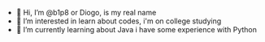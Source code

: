 - 👋 Hi, I’m @b1p8 or Diogo, is my real name
- 👀 I’m interested in learn about codes, i'm on college studying
- 🌱 I’m currently learning about Java i have some experience with Python

<!---
b1p8/b1p8 is a ✨ special ✨ repository because its `README.md` (this file) appears on your GitHub profile.
You can click the Preview link to take a look at your changes.
--->
